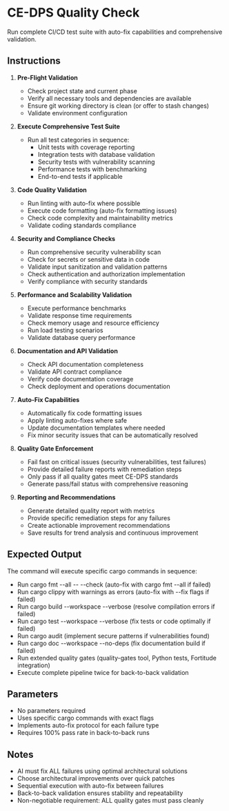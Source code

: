 # CE-DPS Quality Check

Run complete CI/CD test suite with auto-fix capabilities and comprehensive validation.

## Instructions

1. **Pre-Flight Validation**
   - Check project state and current phase
   - Verify all necessary tools and dependencies are available
   - Ensure git working directory is clean (or offer to stash changes)
   - Validate environment configuration

2. **Execute Comprehensive Test Suite**
   - Run all test categories in sequence:
     - Unit tests with coverage reporting
     - Integration tests with database validation
     - Security tests with vulnerability scanning
     - Performance tests with benchmarking
     - End-to-end tests if applicable

3. **Code Quality Validation**
   - Run linting with auto-fix where possible
   - Execute code formatting (auto-fix formatting issues)
   - Check code complexity and maintainability metrics
   - Validate coding standards compliance

4. **Security and Compliance Checks**
   - Run comprehensive security vulnerability scan
   - Check for secrets or sensitive data in code
   - Validate input sanitization and validation patterns
   - Check authentication and authorization implementation
   - Verify compliance with security standards

5. **Performance and Scalability Validation**
   - Execute performance benchmarks
   - Validate response time requirements
   - Check memory usage and resource efficiency
   - Run load testing scenarios
   - Validate database query performance

6. **Documentation and API Validation**
   - Check API documentation completeness
   - Validate API contract compliance
   - Verify code documentation coverage
   - Check deployment and operations documentation

7. **Auto-Fix Capabilities**
   - Automatically fix code formatting issues
   - Apply linting auto-fixes where safe
   - Update documentation templates where needed
   - Fix minor security issues that can be automatically resolved

8. **Quality Gate Enforcement**
   - Fail fast on critical issues (security vulnerabilities, test failures)
   - Provide detailed failure reports with remediation steps
   - Only pass if all quality gates meet CE-DPS standards
   - Generate pass/fail status with comprehensive reasoning

9. **Reporting and Recommendations**
   - Generate detailed quality report with metrics
   - Provide specific remediation steps for any failures
   - Create actionable improvement recommendations
   - Save results for trend analysis and continuous improvement

## Expected Output

The command will execute specific cargo commands in sequence:
- Run cargo fmt --all -- --check (auto-fix with cargo fmt --all if failed)
- Run cargo clippy with warnings as errors (auto-fix with --fix flags if failed)
- Run cargo build --workspace --verbose (resolve compilation errors if failed)
- Run cargo test --workspace --verbose (fix tests or code optimally if failed)
- Run cargo audit (implement secure patterns if vulnerabilities found)
- Run cargo doc --workspace --no-deps (fix documentation build if failed)
- Run extended quality gates (quality-gates tool, Python tests, Fortitude integration)
- Execute complete pipeline twice for back-to-back validation

## Parameters
- No parameters required
- Uses specific cargo commands with exact flags
- Implements auto-fix protocol for each failure type
- Requires 100% pass rate in back-to-back runs

## Notes
- AI must fix ALL failures using optimal architectural solutions
- Choose architectural improvements over quick patches
- Sequential execution with auto-fix between failures
- Back-to-back validation ensures stability and repeatability
- Non-negotiable requirement: ALL quality gates must pass cleanly
